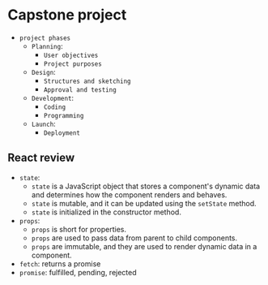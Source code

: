 # Capstone project

- `project phases`
    - `Planning`: 
        - `User objectives`
        - `Project purposes`
    - `Design`: 
        - `Structures and sketching`
        - `Approval and testing`
    - `Development`: 
        - `Coding`
        - `Programming`
    - `Launch`: 
        - `Deployment`

## React review
- `state`: 
    - `state` is a JavaScript object that stores a component's dynamic data and determines how the component renders and behaves.
    - `state` is mutable, and it can be updated using the `setState` method.
    - `state` is initialized in the constructor method.
- `props`: 
    - `props` is short for properties.
    - `props` are used to pass data from parent to child components.
    - `props` are immutable, and they are used to render dynamic data in a component.
- `fetch`: returns a promise
- `promise`: fulfilled, pending, rejected
